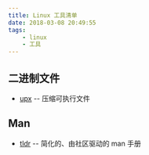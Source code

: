 ```yaml
---
title: Linux 工具清单
date: 2018-03-08 20:49:55
tags:
    - linux
    - 工具
---
```


## 二进制文件

- [upx](https://github.com/upx/upx) -- 压缩可执行文件

## Man
- [tldr](https://github.com/tldr-pages/tldr) -- 简化的、由社区驱动的 man 手册
